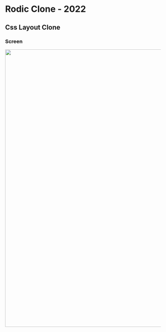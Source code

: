 # Rodic Clone - 2022

## Css Layout Clone

### Screen
<img src="https://user-images.githubusercontent.com/83111413/170100932-5e34462e-88e3-425b-9bfc-0639f4e1844d.png" style="width: 900px"/>
